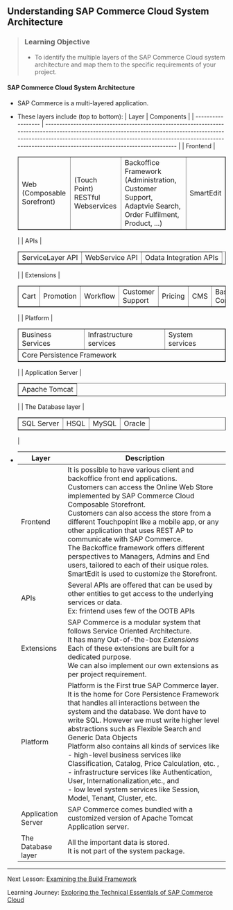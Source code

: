 ## Understanding SAP Commerce Cloud System Architecture

> ### Learning Objective
>
> - To identify the multiple layers of the SAP Commerce Cloud system architecture and map them to the specific requirements of your project.

#### SAP Commerce Cloud System Architecture​

- SAP Commerce is a multi-layered application.
- These layers include (top to bottom):
  | Layer | Components |
  | ------------------ | ----------------------------------------------------------------------------------------------------------------------------------------------------------------------------------------------------------------------------------------------------------------------------- |
  | Frontend | <table border="1px solid black;"><tr><td>Web<br>(Composable Sorefront)</td><td>(Touch Point)<br> RESTful Webservices</td><td>Backoffice Framework<br> (Administration, Customer Support, Adaptvie Search, Order Fulfilment, Product, ...)</td><td>SmartEdit</td></tr></table> |
  | APIs | <table border="1px solid black;"><tr><td>ServiceLayer API</td><td>WebService API</td><td>Odata Integration APIs</td></tr></table> |
  | Extensions | <table border="1px solid black;"><tr><td>Cart</td><td>Promotion</td><td>Workflow</td><td>Customer Support</td><td>Pricing</td><td>CMS</td><td>Base Commerce</td><td>...</td></tr></table> |
  | Platform | <table border="1px solid black;"><tr><td>Business Services</td><td>Infrastructure services</td><td> System services</td></tr> <tr><td colspan="3">Core Persistence Framework</td></tr> </table> |
  | Application Server | <table border="1px solid black;"><tr><td>Apache Tomcat</td></tr> </table> |
  | The Database layer | <table border="1px solid black;"><tr><td>SQL Server</td><td>HSQL </td><td>MySQL</td><td>Oracle</td></tr> </table>|

- | Layer              | Description                                                                                                                                                                                                                                                                                                                                                                                                                                                                                                                                                                                                              |
  | ------------------ | ------------------------------------------------------------------------------------------------------------------------------------------------------------------------------------------------------------------------------------------------------------------------------------------------------------------------------------------------------------------------------------------------------------------------------------------------------------------------------------------------------------------------------------------------------------------------------------------------------------------------ |
  | Frontend           | It is possible to have various client and backoffice front end applications. <br>Customers can access the Online Web Store implemented by SAP Commerce Cloud Composable Storefront.<br>Customers can also access the store from a different Touchpopint like a mobile app, or any other application that uses REST AP to communicate with SAP Commerce.<br> The Backoffice framework offers different perspectives to Managers, Admins and End users, tailored to each of their usique roles.<br>SmartEdit is used to customize the Storefront.                                                                          |
  | APIs               | Several APIs are offered that can be used by other entities to get access to the underlying services or data.<br>Ex: frintend uses few of the OOTB APIs                                                                                                                                                                                                                                                                                                                                                                                                                                                                  |
  | Extensions         | SAP Commerce is a modular system that follows Service Oriented Architecture.<br>It has many Out-of-the-box <em>Extensions</em><br> Each of these extensions are built for a dedicated purpose.<br>We can also implement our own extensions as per project requirement.                                                                                                                                                                                                                                                                                                                                                   |
  | Platform           | Platform is the First true SAP Commerce layer. <br> It is the home for Core Persistence Framework that handles all interactions between the system and the database. We dont have to write SQL. However we must write higher level abstractions such as Flexible Search and Generic Data Objects <br> Platform also contains all kinds of services like <br> - high-level business services like Classification, Catalog, Price Calculation, etc. , <br> - infrastructure services like Authentication, User, Internationalization,etc., and <br> - low level system services like Session, Model, Tenant, Cluster, etc. |
  | Application Server | SAP Commerce comes bundled with a customized version of Apache Tomcat Application server.                                                                                                                                                                                                                                                                                                                                                                                                                                                                                                                                |
  | The Database layer | All the important data is stored. <br> It is not part of the system package.                                                                                                                                                                                                                                                                                                                                                                                                                                                                                                                                             |

---

Next Lesson: [Examining the Build Framework](..\J01U02-Performing-Configuration-and-Installation-in-SAP-Commerce-Cloud\J01U02T01-Examining-Build-Framework.md)

Learning Journey: [Exploring the Technical Essentials of SAP Commerce Cloud](..)
